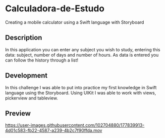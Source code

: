 # Calculadora-de-Estudo
Creating a mobile calculator using a Swift language with Storyboard



<h2> Description </h2>
<p> In this application you can enter any subject you wish to study, entering this data: subject, number of days and number of hours. As data is entered you can follow the history through a list!
</p>

<h2> Development </h2>
<p> In this challenge I was able to put into practice my first knowledge in Swift language using the Storyboard. Using UIKit I was able to work with views, pickerview and tableview.
</p>

<h2> Preview </h2>

https://user-images.githubusercontent.com/102704880/177839913-4d01c583-fb22-4587-a239-4b2c7f90ffda.mov



